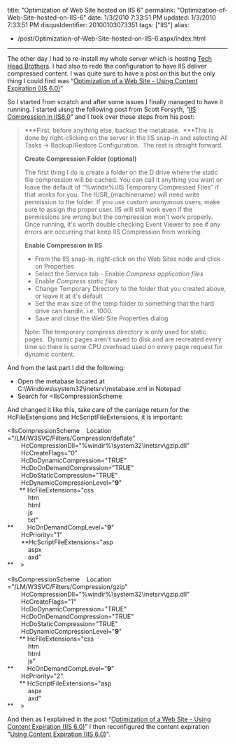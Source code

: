 title: "Optimization of Web Site hosted on IIS 6"
permalink: "Optimization-of-Web-Site-hosted-on-IIS-6"
date: 1/3/2010 7:33:51 PM
updated: 1/3/2010 7:33:51 PM
disqusIdentifier: 20100103073351
tags: ["IIS"]
alias:
 - /post/Optimization-of-Web-Site-hosted-on-IIS-6.aspx/index.html
---
The other day I had to re-install my whole server which is hosting [Tech Head Brothers](http://www.techheadbrothers.com/). I had also to redo the configuration to have IIS deliver compressed content. I was quite sure to have a post on this but the only thing I could find was “[Optimization of a Web Site - Using Content Expiration (IIS 6.0)](http://weblogs.asp.net/lkempe/archive/2007/07/25/optimization-of-a-web-site-using-content-expiration-iis-6-0.aspx)”

So I started from scratch and after some issues I finally managed to have it running. I started uisng the following post from Scott Forsyth, “[IIS Compression in IIS6.0](http://weblogs.asp.net/owscott/archive/2004/01/12/57916.aspx)” and I took over those steps from his post:
<!-- more -->

> ***First, before anything else, backup the metabase.  ***This is done by right-clicking on the server in the IIS snap-in and selecting All Tasks -> Backup/Restore Configuration.  The rest is straight forward.
> 
> **Create Compression Folder (optional)**
> 
> The first thing I do is create a folder on the D drive where the static file compression will be cached. You can call it anything you want or leave the default of “%windir%\IIS Temporary Compressed Files” if that works for you. The IUSR_{machinename} will need write permission to the folder. If you use custom anonymous users, make sure to assign the proper user. IIS will still work even if the permissions are wrong but the compression won't work properly. Once running, it's worth double checking Event Viewer to see if any errors are occurring that keep IIS Compression from working.
> 
> **Enable Compression in IIS**
> 
> - From the IIS snap-in, right-click on the Web Sites node and click on Properties
> - Select the Service tab - Enable *Compress application files*
> - Enable *Compress static files*
> - Change Temporary Directory to the folder that you created above, or leave it at it's default
> - Set the max size of the temp folder to something that the hard drive can handle. i.e. 1000. 
> - Save and close the Web Site Properties dialog
> 
> Note: The temporary compress directory is only used for static pages.  Dynamic pages aren't saved to disk and are recreated every time so there is some CPU overhead used on every page request for dynamic content.

And from the last part I did the following:

*   Open the metabase located at C:\Windows\system32\inetsrv\metabase.xml in Notepad
*   Search for <IIsCompressionScheme   

And changed it like this, take care of the carriage return for the HcFileExtensions and HcScriptFileExtensions, it is important:

<IIsCompressionScheme    Location ="/LM/W3SVC/Filters/Compression/deflate"     
        HcCompressionDll="%windir%\system32\inetsrv\gzip.dll"      
        HcCreateFlags="0"      
        HcDoDynamicCompression="TRUE"      
        HcDoOnDemandCompression="TRUE"      
        HcDoStaticCompression="TRUE"      
        HcDynamicCompressionLevel="**9**"      
       ** HcFileExtensions="css       
            htm        
            html        
            js        
            txt"        
**        HcOnDemandCompLevel="**9**"      
        HcPriority="1"      
        **HcScriptFileExtensions="asp       
            aspx        
            axd"        
**    >      
</IIsCompressionScheme>      
<IIsCompressionScheme    Location ="/LM/W3SVC/Filters/Compression/gzip"      
        HcCompressionDll="%windir%\system32\inetsrv\gzip.dll"      
        HcCreateFlags="1"      
        HcDoDynamicCompression="TRUE"      
        HcDoOnDemandCompression="TRUE"      
        HcDoStaticCompression="TRUE"      
        HcDynamicCompressionLevel="**9**"      
       ** HcFileExtensions="css       
            htm        
            html        
            js"        
**        HcOnDemandCompLevel="**9**"      
        HcPriority="2"      
       ** HcScriptFileExtensions="asp       
            aspx        
            axd"        
**    >

And then as I explained in the post “[Optimization of a Web Site - Using Content Expiration (IIS 6.0)](http://weblogs.asp.net/lkempe/archive/2007/07/25/optimization-of-a-web-site-using-content-expiration-iis-6-0.aspx)” I then reconfigured the content expiration "[Using Content Expiration (IIS 6.0)](http://www.microsoft.com/technet/prodtechnol/WindowsServer2003/Library/IIS/0fc16fe7-be45-4033-a5aa-d7fda3c993ff.mspx?mfr=true)".
